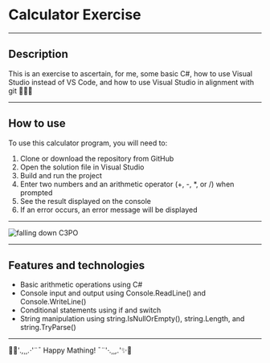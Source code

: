 ﻿# Calculator Exercise

---

## Description

This is an exercise to ascertain, for me, some basic C#, how to use Visual Studio instead of VS Code, 
and how to use Visual Studio in alignment with git
🌈🌈🌈

---

## How to use

To use this calculator program, you will need to: <br>

1. Clone or download the repository from GitHub
2. Open the solution file in Visual Studio
3. Build and run the project
4. Enter two numbers and an arithmetic operator (+, -, *, or /) when prompted
5. See the result displayed on the console
6. If an error occurs, an error message will be displayed

---

![falling down C3PO](https://media.tenor.com/6VG3tvOnl44AAAAC/seriously-let.gif)

---

## Features and technologies
+ Basic arithmetic operations using C#
+ Console input and output using Console.ReadLine() and Console.WriteLine()
+ Conditional statements using if and switch
+ String manipulation using string.IsNullOrEmpty(), string.Length, and string.TryParse()

---

🤖✨'*.,¸¸.·*'¨¯ Happy Mathing! ¯¨'*·.¸¸,.*'✨🤖
